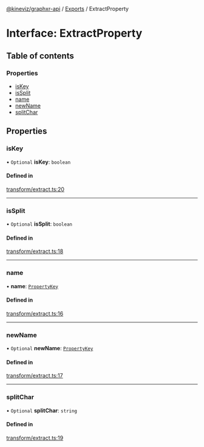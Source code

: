 [@kineviz/graphxr-api](../README.md) / [Exports](../modules.md) / ExtractProperty

# Interface: ExtractProperty

## Table of contents

### Properties

- [isKey](ExtractProperty.md#iskey)
- [isSplit](ExtractProperty.md#issplit)
- [name](ExtractProperty.md#name)
- [newName](ExtractProperty.md#newname)
- [splitChar](ExtractProperty.md#splitchar)

## Properties

### isKey

• `Optional` **isKey**: `boolean`

#### Defined in

[transform/extract.ts:20](https://bitbucket.org/kineviz/graphxr-api/src/c752a8c/src/transform/extract.ts#lines-20)

___

### isSplit

• `Optional` **isSplit**: `boolean`

#### Defined in

[transform/extract.ts:18](https://bitbucket.org/kineviz/graphxr-api/src/c752a8c/src/transform/extract.ts#lines-18)

___

### name

• **name**: [`PropertyKey`](../modules.md#propertykey)

#### Defined in

[transform/extract.ts:16](https://bitbucket.org/kineviz/graphxr-api/src/c752a8c/src/transform/extract.ts#lines-16)

___

### newName

• `Optional` **newName**: [`PropertyKey`](../modules.md#propertykey)

#### Defined in

[transform/extract.ts:17](https://bitbucket.org/kineviz/graphxr-api/src/c752a8c/src/transform/extract.ts#lines-17)

___

### splitChar

• `Optional` **splitChar**: `string`

#### Defined in

[transform/extract.ts:19](https://bitbucket.org/kineviz/graphxr-api/src/c752a8c/src/transform/extract.ts#lines-19)
